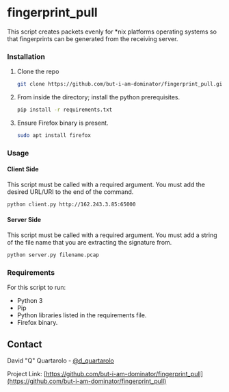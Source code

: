 # fingerprint_pull

This script creates packets evenly for *nix platforms operating systems so that fingerprints can be generated from the receiving server.


### Installation

1. Clone the repo
   ```sh
   git clone https://github.com/but-i-am-dominator/fingerprint_pull.git
   ```
2. From inside the directory; install the python prerequisites.
   ```sh
   pip install -r requirements.txt
   ```
3. Ensure Firefox binary is present.
   ```sh
   sudo apt install firefox

   ```

### Usage

#### Client Side
This script must be called with a required argument. You must add the desired URL/URI to the end of the command.

```sh
python client.py http://162.243.3.85:65000
```

#### Server Side
This script must be called with a required argument. You must add a string of the file name that you are extracting the signature from.

```sh
python server.py filename.pcap
```

### Requirements

For this script to run:
* Python 3
* Pip
* Python libraries listed in the requirements file.
* Firefox binary.


## Contact

David "Q" Quartarolo - [@d_quartarolo](https://twitter.com/d_quartarolo)

Project Link: [https://github.com/but-i-am-dominator/fingerprint_pull](https://github.com/but-i-am-dominator/fingerprint_pull)